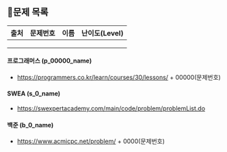 ## 🐳문제 목록

  


| 출처   | 문제번호  | 이름        | 난이도(Level) |
|------|-------|-----------|------------|
|   |  |    |    |
|   |  |    |    |
|   |  |    |    |




#### 프로그래머스 (p_00000_name)

- https://programmers.co.kr/learn/courses/30/lessons/ + 00000(문제번호)

#### SWEA (s_0_name)

- https://swexpertacademy.com/main/code/problem/problemList.do

#### 백준 (b_0_name)

- https://www.acmicpc.net/problem/ + 0000(문제번호)

